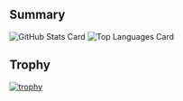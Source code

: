 ## Summary

![GitHub Stats Card](https://github-readme-stats.vercel.app/api?username=chibi929)
![Top Languages Card](https://github-readme-stats.vercel.app/api/top-langs/?username=chibi929)

## Trophy

[![trophy](https://github-profile-trophy.vercel.app/?username=chibi929)](https://github.com/ryo-ma/github-profile-trophy)
